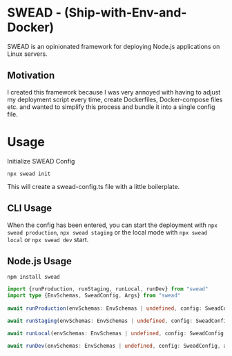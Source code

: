 # SWEAD - (Ship-with-Env-and-Docker)

SWEAD is an opinionated framework for deploying Node.js applications on Linux servers.

## Motivation

I created this framework because I was very annoyed with having to adjust my deployment script every time, create Dockerfiles, Docker-compose files etc. and wanted to simplify this process and bundle it into a single config file.

# Usage

Initialize SWEAD Config

```node
npx swead init
```

This will create a swead-config.ts file with a little boilerplate.

## CLI Usage

When the config has been entered, you can start the deployment with `npx swead production`, `npx swead staging` or the local mode with `npx swead local` or `npx swead dev` start.

## Node.js Usage

```node
npm install swead
```

```ts
import {runProduction, runStaging, runLocal, runDev} from "swead"
import type {EnvSchemas, SweadConfig, Args} from "swead"
 
await runProduction(envSchemas: EnvSchemas | undefined, config: SweadConfig, args: Args)

await runStaging(envSchemas: EnvSchemas | undefined, config: SweadConfig, args: Args)

await runLocal(envSchemas: EnvSchemas | undefined, config: SweadConfig, args: Args)

await runDev(envSchemas: EnvSchemas | undefined, config: SweadConfig, args: Args)
```
